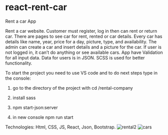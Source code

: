 # react-rent-car
Rent a car App 

Rent a car website. Customer must register, log in then can rent or return car. There are pages to see car for rent, rented or car details. Every car has details like name, year, price for a day, picture, type, and availability. The admin can create a car and insert details and a picture for the car. If user is not logged in, it can’t do anything or see available cars. App have Validation for all input data. Data for users is in JSON. SCSS is used for better functionality.

To start the project you need to use VS code and to do next steps type in the console:

1. go to the directory of the project with cd /rental-company

2. install sass 

3. npm start-json:server

4. in new console npm run start

Technologies: Html, CSS, JS, React, Json, Bootstrap.
![rental2](https://github.com/EvgeniyKrastev/react-rent-car/assets/65820929/53e27ace-559c-4648-b987-d32049aa63b1)
![cars](https://github.com/EvgeniyKrastev/react-rent-car/assets/65820929/ac3b4a7c-538a-4593-8e6b-f2e9c9835518)

